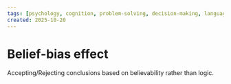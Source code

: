 ```yaml
---
tags: [psychology, cognition, problem-solving, decision-making, language, intelligence, testing, heuristics, bias]
created: 2025-10-20
---
```

# Belief-bias effect

Accepting/Rejecting conclusions based on believability rather than logic.
